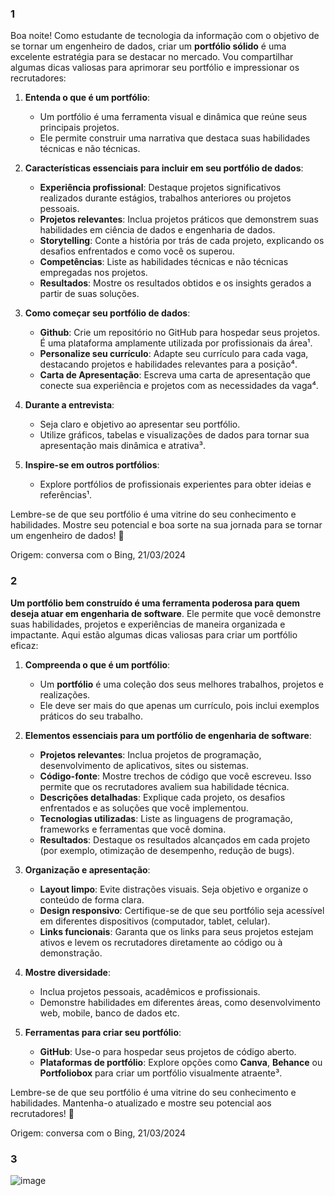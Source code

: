 ### 1

Boa noite! Como estudante de tecnologia da informação com o objetivo de se tornar um engenheiro de dados, criar um **portfólio sólido** é uma excelente estratégia para se destacar no mercado. Vou compartilhar algumas dicas valiosas para aprimorar seu portfólio e impressionar os recrutadores:

1. **Entenda o que é um portfólio**:
   - Um portfólio é uma ferramenta visual e dinâmica que reúne seus principais projetos.
   - Ele permite construir uma narrativa que destaca suas habilidades técnicas e não técnicas.

2. **Características essenciais para incluir em seu portfólio de dados**:
   - **Experiência profissional**: Destaque projetos significativos realizados durante estágios, trabalhos anteriores ou projetos pessoais.
   - **Projetos relevantes**: Inclua projetos práticos que demonstrem suas habilidades em ciência de dados e engenharia de dados.
   - **Storytelling**: Conte a história por trás de cada projeto, explicando os desafios enfrentados e como você os superou.
   - **Competências**: Liste as habilidades técnicas e não técnicas empregadas nos projetos.
   - **Resultados**: Mostre os resultados obtidos e os insights gerados a partir de suas soluções.

3. **Como começar seu portfólio de dados**:
   - **Github**: Crie um repositório no GitHub para hospedar seus projetos. É uma plataforma amplamente utilizada por profissionais da área¹.
   - **Personalize seu currículo**: Adapte seu currículo para cada vaga, destacando projetos e habilidades relevantes para a posição⁴.
   - **Carta de Apresentação**: Escreva uma carta de apresentação que conecte sua experiência e projetos com as necessidades da vaga⁴.

4. **Durante a entrevista**:
   - Seja claro e objetivo ao apresentar seu portfólio.
   - Utilize gráficos, tabelas e visualizações de dados para tornar sua apresentação mais dinâmica e atrativa³.

5. **Inspire-se em outros portfólios**:
   - Explore portfólios de profissionais experientes para obter ideias e referências¹.

Lembre-se de que seu portfólio é uma vitrine do seu conhecimento e habilidades. Mostre seu potencial e boa sorte na sua jornada para se tornar um engenheiro de dados! 🚀

Origem: conversa com o Bing, 21/03/2024

### 2

**Um portfólio bem construído é uma ferramenta poderosa para quem deseja atuar em engenharia de software**. Ele permite que você demonstre suas habilidades, projetos e experiências de maneira organizada e impactante. Aqui estão algumas dicas valiosas para criar um portfólio eficaz:

1. **Compreenda o que é um portfólio**:
   - Um **portfólio** é uma coleção dos seus melhores trabalhos, projetos e realizações.
   - Ele deve ser mais do que apenas um currículo, pois inclui exemplos práticos do seu trabalho.

2. **Elementos essenciais para um portfólio de engenharia de software**:
   - **Projetos relevantes**: Inclua projetos de programação, desenvolvimento de aplicativos, sites ou sistemas.
   - **Código-fonte**: Mostre trechos de código que você escreveu. Isso permite que os recrutadores avaliem sua habilidade técnica.
   - **Descrições detalhadas**: Explique cada projeto, os desafios enfrentados e as soluções que você implementou.
   - **Tecnologias utilizadas**: Liste as linguagens de programação, frameworks e ferramentas que você domina.
   - **Resultados**: Destaque os resultados alcançados em cada projeto (por exemplo, otimização de desempenho, redução de bugs).

3. **Organização e apresentação**:
   - **Layout limpo**: Evite distrações visuais. Seja objetivo e organize o conteúdo de forma clara.
   - **Design responsivo**: Certifique-se de que seu portfólio seja acessível em diferentes dispositivos (computador, tablet, celular).
   - **Links funcionais**: Garanta que os links para seus projetos estejam ativos e levem os recrutadores diretamente ao código ou à demonstração.

4. **Mostre diversidade**:
   - Inclua projetos pessoais, acadêmicos e profissionais.
   - Demonstre habilidades em diferentes áreas, como desenvolvimento web, mobile, banco de dados etc.

5. **Ferramentas para criar seu portfólio**:
   - **GitHub**: Use-o para hospedar seus projetos de código aberto.
   - **Plataformas de portfólio**: Explore opções como **Canva**, **Behance** ou **Portfoliobox** para criar um portfólio visualmente atraente³.

Lembre-se de que seu portfólio é uma vitrine do seu conhecimento e habilidades. Mantenha-o atualizado e mostre seu potencial aos recrutadores! 🚀

Origem: conversa com o Bing, 21/03/2024

### 3

![image](https://github.com/CesarCoseki/LaboratorioFinalAzure/assets/142443953/0e3b96a7-f39b-4d20-9109-bf2ef40cb011)



